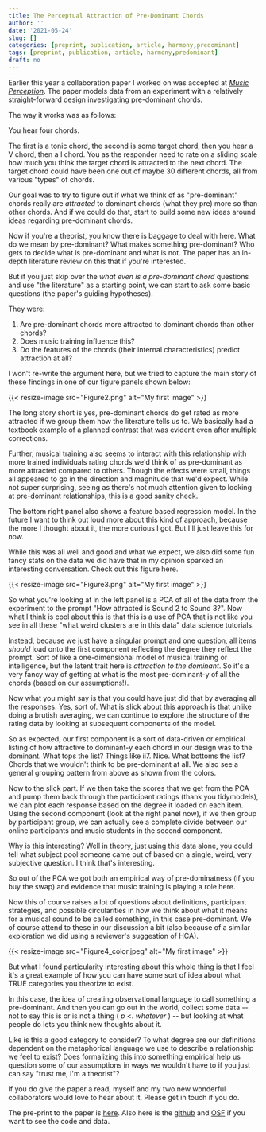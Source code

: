 ```yaml
---
title: The Perceptual Attraction of Pre-Dominant Chords
author: ''
date: '2021-05-24'
slug: []
categories: [preprint, publication, article, harmony,predominant]
tags: [preprint, publication, article, harmony,predominant]
draft: no
---
```


Earlier this year a collaboration paper I worked on was accepted at [_Music Perception_](https://online.ucpress.edu/mp).
The paper models data from an experiment with a relatively straight-forward design investigating pre-dominant chords.

The way it works was as follows:

You hear four chords.

The first is a tonic chord, the second is some target chord, then you hear a V chord, then a I chord.
You as the responder need to rate on a sliding scale how much you think the target chord is attracted to the next chord.
The target chord could have been one out of maybe 30 different chords, all from various "types" of chords. 

Our goal was to try to figure out if what we think of as "pre-dominant" chords really are _attracted_ to dominant chords (what they pre) more so than other chords.
And if we could do that, start to build some new ideas around ideas regarding pre-dominant chords. 

Now if you're a theorist, you know there is baggage to deal with here.
What do we mean by pre-dominant? 
What makes something pre-dominant? 
Who gets to decide what is pre-dominant and what is not.
The paper has an in-depth literature review on this that if you're interested.

But if you just skip over the _what even is a pre-dominant chord_ questions and use "the literature" as a starting point, we can start to ask some basic questions (the paper's guiding hypotheses).

They were:

1. Are pre-dominant chords more attracted to dominant chords than other chords?
2. Does music training influence this?
3. Do the features of the chords (their internal characteristics) predict attraction at all? 

I won't re-write the argument here, but we tried to capture the main story of these findings in one of our figure panels shown below:

{{< resize-image src="Figure2.png" alt="My first image" >}}

The long story short is yes, pre-dominant chords do get rated as more attracted if we group them how the literature tells us to.
We basically had a textbook example of a planned contrast that was evident even after multiple corrections. 

Further, musical training also seems to interact with this relationship with more trained individuals rating chords we'd think of as pre-dominant as more attracted compared to others.
Though the effects were small, things all appeared to go in the direction and magnitude that we'd expect.
While not super surprising, seeing as there's not much attention given to looking at pre-dominant relationships, this is a good sanity check. 

The bottom right panel also shows a feature based regression model. 
In the future I want to think out loud more about this kind of approach, because the more I thought about it, the more curious I got. 
But I'll just leave this for now. 

While this was all well and good and what we expect, we also did some fun fancy stats on the data we did have that in my opinion sparked an interesting conversation.
Check out this figure here.

{{< resize-image src="Figure3.png" alt="My first image" >}}

So what you're looking at in the left panel is a PCA of all of the data from the experiment to the prompt "How attracted is Sound 2 to Sound 3?".
Now what I think is cool about this is that this is a use of PCA that is not like you see in all these "what weird clusters are in this data" data science tutorials.

Instead, because we just have a singular prompt and one question, all items _should_ load onto the first component reflecting the degree they reflect the prompt.
Sort of like a one-dimensional model of musical training or intelligence, but the latent trait here is _attraction to the dominant_.
So it's a very fancy way of getting at what is the most pre-dominant-y of all the chords (based on our assumptions!). 

Now what you might say is that you could have just did that by averaging all the responses.
Yes, sort of.
What is slick about this approach is that unlike doing a brutish averaging, we can continue to explore the structure of the rating data by looking at subsequent components of the model.

So as expected, our first component is a sort of data-driven or empirical listing of how attractive to dominant-y each chord in our design was to the dominant.
What tops the list? 
Things like ii7.
Nice.
What bottoms the list? 
Chords that we wouldn't think to be pre-dominant at all.
We also see a general grouping pattern from above as shown from the colors.

Now to the slick part.
If we then take the scores that we get from the PCA and pump them back through the participant ratings (thank you tidymodels), we can plot each response based on the degree it loaded on each item.
Using the second component (look at the right panel now), if we then group by participant group, we can actually see a complete divide between our online participants and music students in the second component.

Why is this interesting?
Well in theory, just using this data alone, you could tell what subject pool someone came out of based on a single, weird, very subjective question.
I think that's interesting. 

So out of the PCA we got both an empirical way of pre-dominatness (if you buy the swap) and evidence that music training is playing a role here.

Now this of course raises a lot of questions about definitions, participant strategies, and possible circularities in how we think about what it means for a musical sound to be called something, in this case pre-dominant.
We of course attend to these in our discussion a bit (also because of a similar exploration we did using a reviewer's suggestion of HCA).

{{< resize-image src="Figure4_color.jpeg" alt="My first image" >}}

But what I found particularity interesting about this whole thing is that I feel it's a great example of how you can have some sort of idea about what TRUE categories you theorize to exist.

In this case, the idea of creating observational language to call something a pre-dominant.
And then you can go out in the world, collect some data -- not to say this is or is not a thing ( _p_ <. _whatever_ ) -- but looking at what people do lets you think new thoughts about it.

Like is this a good category to consider?
To what degree are our definitions dependent on the metaphorical language we use to describe a relationship we feel to exist? 
Does formalizing this into something empirical help us question some of our assumptions in ways we wouldn't have to if you just can say "trust me, I'm a theorist"?

If you do give the paper a read, myself and my two new wonderful collaborators would love to hear about it.
Please get in touch if you do.

The pre-print to the paper is [here](https://psyarxiv.com/8abys).
  Also here is the [github](https://github.com/davidjohnbaker1/predominant_attraction_brown_tan_baker) and [OSF](https://osf.io/9fbcs/) if you want to see the code and data.